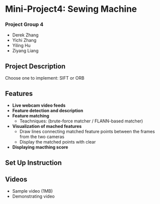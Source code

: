 # Mini-Project4: Sewing Machine

###  Project Group 4

- Derek Zhang
- Yichi Zhang
- Yiling Hu
- Ziyang Liang

## Project Description
Choose one to implement: SIFT or ORB

## Features
- **Live webcam video feeds**
- **Feature detection and description**
- **Feature matching**
    - Teachniques: (brute-force matcher / FLANN-based matcher)
- **Visualization of mached features**
    - Draw lines connecting matched feature points between the frames from the two cameras
    - Display the matched points with clear 
- **Displaying macthing score**


## Set Up Instruction

## Videos
- Sample video (1MB) []()
- Demonstrating video []()